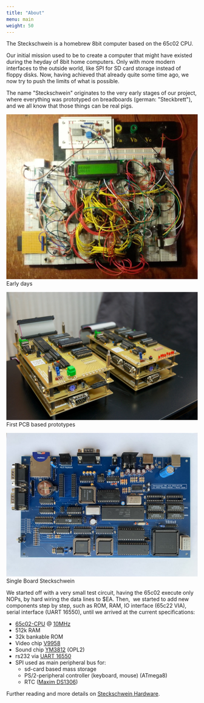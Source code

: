 ```yaml
---
title: "About"
menu: main
weight: 50
---
```

The Steckschwein is a homebrew 8bit computer based on the 65c02 CPU.

Our initial mission used to be to create a computer that might have existed during the heyday of 8bit home computers. Only with more modern interfaces to the outside world, like SPI for SD card storage instead of floppy disks.
Now, having achieved that already quite some time ago, we now try to push the limits of what is possible.

The name "Steckschwein" originates to the very early stages of our project, where everything was prototyped on breadboards (german: "Steckbrett"), and we all know that those things can be real pigs.

![steckschwein](images/steckschwein-e1442404875521.jpg) Early days

![schweinebande](images/schweinebande.jpg) First PCB based prototypes

![single board steckschwein](images/sbc_0.6_land.png) Single Board Steckschwein

We started off with a very small test circuit, having the 65c02 execute only NOPs, by hard wiring the data lines to $EA. Then,  we started to add new components step by step, such as ROM, RAM, IO interface (65c22 VIA), serial interface (UART 16550), until we arrived at the current specifications:

- [65c02-CPU](https://de.wikipedia.org/wiki/MOS_Technology_6502) @ [10MHz](/post/chiptuning/)
- 512k RAM
- 32k bankable ROM
- Video chip [V9958](https://en.wikipedia.org/wiki/Yamaha_V9958)
- Sound chip [YM3812](https://de.wikipedia.org/wiki/Yamaha_YM3812) (OPL2)
- rs232 via [UART 16550](https://en.wikipedia.org/wiki/16550_UART)
- SPI used as main peripheral bus for:
    - sd-card based mass storage
    - PS/2-peripheral controller (keyboard, mouse) (ATmega8)
    - RTC ([Maxim DS1306](http://www.maximintegrated.com/en/products/digital/real-time-clocks/DS1306.html))

Further reading and more details on [Steckschwein Hardware](/hardware/).
